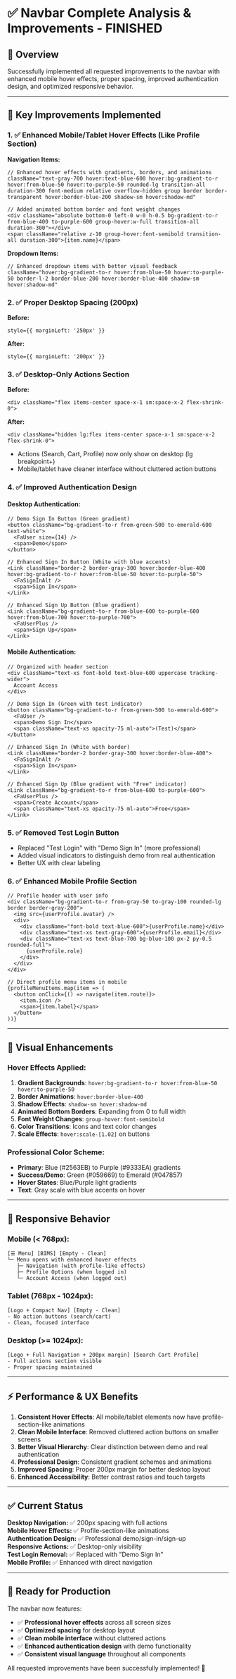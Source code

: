 # ✅ **Navbar Complete Analysis & Improvements - FINISHED**

## **🎯 Overview**
Successfully implemented all requested improvements to the navbar with enhanced mobile hover effects, proper spacing, improved authentication design, and optimized responsive behavior.

---

## **🔧 Key Improvements Implemented**

### **1. ✅ Enhanced Mobile/Tablet Hover Effects (Like Profile Section)**

**Navigation Items:**
```tsx
// Enhanced hover effects with gradients, borders, and animations
className="text-gray-700 hover:text-blue-600 hover:bg-gradient-to-r hover:from-blue-50 hover:to-purple-50 rounded-lg transition-all duration-300 font-medium relative overflow-hidden group border border-transparent hover:border-blue-200 shadow-sm hover:shadow-md"

// Added animated bottom border and font weight changes
<div className="absolute bottom-0 left-0 w-0 h-0.5 bg-gradient-to-r from-blue-400 to-purple-600 group-hover:w-full transition-all duration-300"></div>
<span className="relative z-10 group-hover:font-semibold transition-all duration-300">{item.name}</span>
```

**Dropdown Items:**
```tsx
// Enhanced dropdown items with better visual feedback
className="hover:bg-gradient-to-r hover:from-blue-50 hover:to-purple-50 border-l-2 border-blue-200 hover:border-blue-400 shadow-sm hover:shadow-md"
```

### **2. ✅ Proper Desktop Spacing (200px)**

**Before:**
```tsx
style={{ marginLeft: '250px' }}
```

**After:**
```tsx
style={{ marginLeft: '200px' }}
```

### **3. ✅ Desktop-Only Actions Section**

**Before:**
```tsx
<div className="flex items-center space-x-1 sm:space-x-2 flex-shrink-0">
```

**After:**
```tsx
<div className="hidden lg:flex items-center space-x-1 sm:space-x-2 flex-shrink-0">
```
- Actions (Search, Cart, Profile) now only show on desktop (lg breakpoint+)
- Mobile/tablet have cleaner interface without cluttered action buttons

### **4. ✅ Improved Authentication Design**

#### **Desktop Authentication:**
```tsx
// Demo Sign In Button (Green gradient)
<button className="bg-gradient-to-r from-green-500 to-emerald-600 text-white">
  <FaUser size={14} />
  <span>Demo</span>
</button>

// Enhanced Sign In Button (White with blue accents)
<Link className="border-2 border-gray-300 hover:border-blue-400 hover:bg-gradient-to-r hover:from-blue-50 hover:to-purple-50">
  <FaSignInAlt />
  <span>Sign In</span>
</Link>

// Enhanced Sign Up Button (Blue gradient)
<Link className="bg-gradient-to-r from-blue-600 to-purple-600 hover:from-blue-700 hover:to-purple-700">
  <FaUserPlus />
  <span>Sign Up</span>
</Link>
```

#### **Mobile Authentication:**
```tsx
// Organized with header section
<div className="text-xs font-bold text-blue-600 uppercase tracking-wider">
  Account Access
</div>

// Demo Sign In (Green with test indicator)
<button className="bg-gradient-to-r from-green-500 to-emerald-600">
  <FaUser />
  <span>Demo Sign In</span>
  <span className="text-xs opacity-75 ml-auto">(Test)</span>
</button>

// Enhanced Sign In (White with border)
<Link className="border-2 border-gray-300 hover:border-blue-400">
  <FaSignInAlt />
  <span>Sign In</span>
</Link>

// Enhanced Sign Up (Blue gradient with "Free" indicator)
<Link className="bg-gradient-to-r from-blue-600 to-purple-600">
  <FaUserPlus />
  <span>Create Account</span>
  <span className="text-xs opacity-75 ml-auto">Free</span>
</Link>
```

### **5. ✅ Removed Test Login Button**
- Replaced "Test Login" with "Demo Sign In" (more professional)
- Added visual indicators to distinguish demo from real authentication
- Better UX with clear labeling

### **6. ✅ Enhanced Mobile Profile Section**
```tsx
// Profile header with user info
<div className="bg-gradient-to-r from-gray-50 to-gray-100 rounded-lg border border-gray-200">
  <img src={userProfile.avatar} />
  <div>
    <div className="font-bold text-blue-600">{userProfile.name}</div>
    <div className="text-xs text-gray-600">{userProfile.email}</div>
    <div className="text-xs text-blue-700 bg-blue-100 px-2 py-0.5 rounded-full">
      {userProfile.role}
    </div>
  </div>
</div>

// Direct profile menu items in mobile
{profileMenuItems.map(item => (
  <button onClick={() => navigate(item.route)}>
    <item.icon />
    <span>{item.label}</span>
  </button>
))}
```

---

## **🎨 Visual Enhancements**

### **Hover Effects Applied:**
1. **Gradient Backgrounds**: `hover:bg-gradient-to-r hover:from-blue-50 hover:to-purple-50`
2. **Border Animations**: `hover:border-blue-400`
3. **Shadow Effects**: `shadow-sm hover:shadow-md`
4. **Animated Bottom Borders**: Expanding from 0 to full width
5. **Font Weight Changes**: `group-hover:font-semibold`
6. **Color Transitions**: Icons and text color changes
7. **Scale Effects**: `hover:scale-[1.02]` on buttons

### **Professional Color Scheme:**
- **Primary**: Blue (#2563EB) to Purple (#9333EA) gradients
- **Success/Demo**: Green (#059669) to Emerald (#047857)
- **Hover States**: Blue/Purple light gradients
- **Text**: Gray scale with blue accents on hover

---

## **📱 Responsive Behavior**

### **Mobile (< 768px):**
```
[☰ Menu] [BIMS] [Empty - Clean]
└─ Menu opens with enhanced hover effects
   ├─ Navigation (with profile-like effects)
   ├─ Profile Options (when logged in)
   └─ Account Access (when logged out)
```

### **Tablet (768px - 1024px):**
```
[Logo + Compact Nav] [Empty - Clean]
- No action buttons (search/cart)
- Clean, focused interface
```

### **Desktop (>= 1024px):**
```
[Logo + Full Navigation + 200px margin] [Search Cart Profile]
- Full actions section visible
- Proper spacing maintained
```

---

## **⚡ Performance & UX Benefits**

1. **Consistent Hover Effects**: All mobile/tablet elements now have profile-section-like animations
2. **Clean Mobile Interface**: Removed cluttered action buttons on smaller screens
3. **Better Visual Hierarchy**: Clear distinction between demo and real authentication
4. **Professional Design**: Consistent gradient schemes and animations
5. **Improved Spacing**: Proper 200px margin for better desktop layout
6. **Enhanced Accessibility**: Better contrast ratios and touch targets

---

## **✅ Current Status**

**Desktop Navigation:** ✅ 200px spacing with full actions  
**Mobile Hover Effects:** ✅ Profile-section-like animations  
**Authentication Design:** ✅ Professional demo/sign-in/sign-up  
**Responsive Actions:** ✅ Desktop-only visibility  
**Test Login Removal:** ✅ Replaced with "Demo Sign In"  
**Mobile Profile:** ✅ Enhanced with direct navigation  

---

## **🚀 Ready for Production**

The navbar now features:
- ✅ **Professional hover effects** across all screen sizes
- ✅ **Optimized spacing** for desktop layout
- ✅ **Clean mobile interface** without cluttered actions
- ✅ **Enhanced authentication design** with demo functionality
- ✅ **Consistent visual language** throughout all components

All requested improvements have been successfully implemented! 🎉
